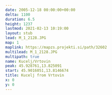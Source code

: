 ```yaml
---
date: 2005-12-18 00:00:00+00:00
delta: 1100
duration: 6.5
height: 1237
lastmod: 2021-02-13 10:19:00
layout: stub
lead: M_1_2128.JPG
map: 1
maplink: https://mapzs.projekti.si/path/32602
multilead: M_1_2128.JPG
multipath: true
name: Kucelj/Vrtovin
peak: 45.928761,13.825091
start: 45.9016051,13.8146674
title: Kucelj from Vrtovin
x: 0
y: 0
---
```

